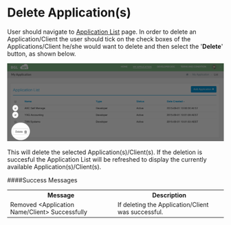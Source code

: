 # Delete Application(s)

User should navigate to  [Application List](list_application.md) page.  In order to delete an Application/Client the user should tick on the check boxes of the Applications/Client he/she would want to delete and then select the '**Delete**' button, as shown below.

![Delete Application](../images/DeleteApplications.png)

This will delete the selected Application(s)/Client(s).  If the deletion is succesful the Application List will be refreshed to display the currently available Application(s)/Client(s).

####Success Messages

<table>
    <tr>
        <th>Message</th>
        <th>Description</th>
    </tr>
    <tr>
        <td>Removed &lt;Application Name/Client&gt; Successfully</td>
        <td>If deleting the Application/Client was successful.</td>
    </tr>
</table>
